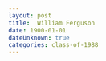 ```yaml
---
layout: post
title:  William Ferguson
date: 1900-01-01
dateUnknown: true
categories: class-of-1988
---
```

